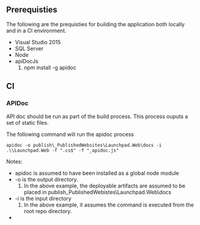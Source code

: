 ## Prerequisties
The following are the prequisties for building the application both locally and in a CI environment.


* Visual Studio 2015
* SQL Server
* Node
* apiDocJs
  1. npm install -g apidoc

## CI

### APIDoc
API doc should be run as part of the build process. This process ouputs a set of static files. 

The following command will run the apidoc process

```
apidoc -o publish\_PublishedWebsites\Launchpad.Web\docs -i .\\Launchpad.Web -f ".cs$" -f "_apidoc.js"
```

Notes:
* apidoc is assumed to have been installed as a global node module
* -o is the output directory. 
  1. In the above example, the deployable artifacts are assumed to be placed in publish\_PublishedWebistes\Launchpad.Web\docs
* -i is the input directory
  1. In the above example, it assumes the command is executed from the root repo directory. 
* 
